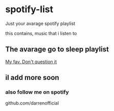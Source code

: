 # spotify-list
Just your avarage spotify playlist

this contains, music that i listen to

## The avarage go to sleep playlist
[My fav. Don't question it](https://open.spotify.com/playlist/5ARIrBSfLW56mXBudAgrgn?si=443d5c6b1a244810)

## il add more soon

### also follow me on spotify
github.com/darrenofficial

